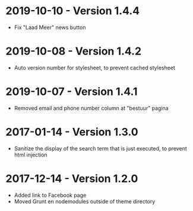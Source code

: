 2019-10-10 - Version 1.4.4
==========================
* Fix "Laad Meer" news button 


2019-10-08 - Version 1.4.2 
==========================
* Auto version number for stylesheet, to prevent cached stylesheet 


2019-10-07 - Version 1.4.1 
==========================
* Removed email and phone number column at "bestuur" pagina


2017-01-14 - Version 1.3.0 
==========================
* Sanitize the display of the search term that is just executed, to prevent html injection 


2017-12-14 - Version 1.2.0 
==========================
* Added link to Facebook page
* Moved Grunt en nodemodules outside of theme directory 
